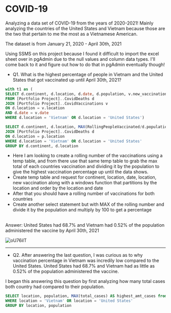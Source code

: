 # COVID-19
Analyzing a data set of COVID-19 from the years of 2020-2021! Mainly analyzing the countries of the United States and Vietnam because those are the two that pertain to me the most as a Vietnamese American.

The dataset is from January 21, 2020 - April 30th, 2021

Using SSMS on this project because I found it difficult to import the excel sheet over in pgAdmin due to the null values and column data types. I'll come back to it and figure out how to do that in pgAdmin eventually though!

- Q1. What is the highest percentage of people in Vietnam and the United States that got vaccinated up until April 30th, 2021? 

````sql
with t1 as (
SELECT d.continent, d.location, d.date, d.population, v.new_vaccinations, SUM(CONVERT(int, v.new_vaccinations)) OVER (PARTITION BY d.location ORDER BY d.location, d.date) AS RollingPeopleVaccinated
FROM [Portfolio Project]..CovidDeaths d
JOIN [Portfolio Project]..CovidVaccinations v
ON d.location = v.location 
AND d.date = v.date
WHERE d.location = 'Vietnam' OR d.location = 'United States')

SELECT d.continent, d.location, MAX(RollingPeopleVaccinated/d.population)*100 AS highest_percent_vaccinated FROM PercentPopulationVaccinated p 
JOIN [Portfolio Project]..CovidDeaths d
ON d.location = p.location
WHERE d.location = 'Vietnam' OR d.location = 'United States'
GROUP BY d.continent, d.location
````

- Here I am looking to create a rolling number of the vaccinations using a temp table, and from there use that same temp table to grab the max total of each countries vaccination and dividing it by the population to give the highest vaccination percentage up until the data shows.
- Create temp table and request for continent, location, date, location, new vaccination along with a windows function that partitions by the location and order by the location and date
- After that you should have a rolling number of vaccinations for both countries
- Create another select statement but with MAX of the rolling number and divide it by the population and multiply by 100 to get a percentage
<br>
Answer: United States had 68.7% and Vietnam had 0.52% of the population administered the vaccine by April 30th, 2021
<br>

![oU76ilT](https://user-images.githubusercontent.com/122754787/219989004-963478f6-51ab-4961-8c72-4f6b2afdb608.png)

***

- Q2. After answering the last question, I was curious as to why vaccination percentage in Vietnam was incredily low compared to the United States. United States had 68.7% and Vietnam had as little as 0.52% of the population administered the vaccine.

I began this answering this question by first analyzing how many total cases both country had compared to their population.
<br>

````sql
SELECT location, population, MAX(total_cases) AS highest_amt_cases from CovidDeaths
WHERE location = 'Vietnam' OR location = 'United States'
GROUP BY location, population
````


